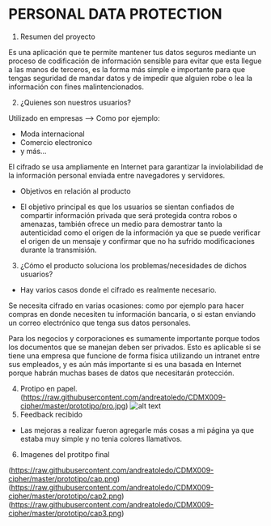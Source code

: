 # PERSONAL DATA PROTECTION

 1. Resumen del proyecto
 
 Es una aplicación que te permite mantener tus datos seguros mediante un proceso de codificación de información sensible para evitar que esta llegue a las manos de terceros, es la forma más simple e importante para que tengas seguridad de mandar datos y de impedir que alguien robe o lea la información con fines malintencionados.

 2. ¿Quienes son nuestros usuarios?

 Utilizado en empresas --> 
 Como por ejemplo:
 * Moda internacional
 * Comercio electronico 
 * y más...

 El cifrado se usa ampliamente en Internet para garantizar la inviolabilidad de la información personal enviada entre navegadores y servidores. 
 
 * Objetivos en relación al producto

 - El objetivo principal es que los usuarios se sientan confiados de compartir información privada que será protegida contra robos o amenazas, también ofrece un medio para demostrar tanto la autenticidad como el origen de la información ya que se puede verificar el origen de un mensaje y confirmar que no ha sufrido modificaciones durante la transmisión.
 

 3. ¿Cómo el producto soluciona los problemas/necesidades de dichos usuarios?
  
  - Hay varios casos donde el cifrado es realmente necesario. 

 Se necesita cifrado en varias ocasiones: como por ejemplo para hacer compras en donde necesiten tu información bancaria, o si estan enviando un correo electrónico que tenga sus datos personales.

 Para los negocios y corporaciones es sumamente importante porque todos los documentos que se manejan deben ser privados. Esto es aplicable si se tiene una empresa que funcione de forma física utilizando un intranet entre sus empleados, y es aún más importante si es una basada en Internet porque habrán muchas bases de datos que necesitarán protección.


 4. Protipo en papel.
  (https://raw.githubusercontent.com/andreatoledo/CDMX009-cipher/master/prototipo/pro.jpg)
 ![alt text](https://raw.githubusercontent.com/andreatoledo/CDMX009-cipher/master/prototipo/pro.jpg) 
 5. Feedback recibido
 
 - Las mejoras a realizar fueron agregarle más cosas a mi página ya que estaba muy simple y no tenia colores llamativos.

 6. Imagenes del protitpo final
 
(https://raw.githubusercontent.com/andreatoledo/CDMX009-cipher/master/prototipo/cap.png)
 (https://raw.githubusercontent.com/andreatoledo/CDMX009-cipher/master/prototipo/cap2.png)
(https://raw.githubusercontent.com/andreatoledo/CDMX009-cipher/master/prototipo/cap3.png)


